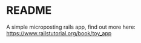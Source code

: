 # README

A simple microposting rails app, find out more here:
https://www.railstutorial.org/book/toy_app